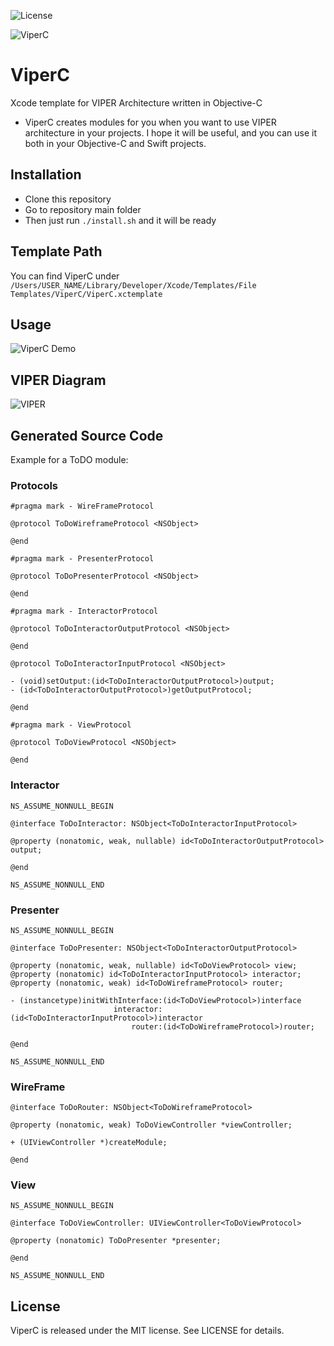 ![License](https://img.shields.io/dub/l/vibe-d.svg)

![ViperC](https://github.com/abdullahselek/ViperC/blob/master/images/viperc_header.png)

# ViperC
Xcode template for VIPER Architecture written in Objective-C

- ViperC creates modules for you when you want to use VIPER architecture in your projects. I hope it will be useful, and you can use it both in your Objective-C and Swift projects.

## Installation

- Clone this repository
- Go to repository main folder
- Then just run ```./install.sh``` and it will be ready

## Template Path

You can find ViperC under ```/Users/USER_NAME/Library/Developer/Xcode/Templates/File Templates/ViperC/ViperC.xctemplate```

## Usage

![ViperC Demo](https://github.com/abdullahselek/ViperC/blob/master/images/demo.gif)


## VIPER Diagram

![VIPER](https://github.com/abdullahselek/ViperC/blob/master/images/viper.png)

## Generated Source Code

Example for a ToDO module:

### Protocols

```
#pragma mark - WireFrameProtocol

@protocol ToDoWireframeProtocol <NSObject>

@end

#pragma mark - PresenterProtocol

@protocol ToDoPresenterProtocol <NSObject>

@end

#pragma mark - InteractorProtocol

@protocol ToDoInteractorOutputProtocol <NSObject>

@end

@protocol ToDoInteractorInputProtocol <NSObject>

- (void)setOutput:(id<ToDoInteractorOutputProtocol>)output;
- (id<ToDoInteractorOutputProtocol>)getOutputProtocol;

@end

#pragma mark - ViewProtocol

@protocol ToDoViewProtocol <NSObject>

@end
```

### Interactor

```
NS_ASSUME_NONNULL_BEGIN

@interface ToDoInteractor: NSObject<ToDoInteractorInputProtocol>

@property (nonatomic, weak, nullable) id<ToDoInteractorOutputProtocol> output;

@end

NS_ASSUME_NONNULL_END
```

### Presenter

```
NS_ASSUME_NONNULL_BEGIN

@interface ToDoPresenter: NSObject<ToDoInteractorOutputProtocol>

@property (nonatomic, weak, nullable) id<ToDoViewProtocol> view;
@property (nonatomic) id<ToDoInteractorInputProtocol> interactor;
@property (nonatomic, weak) id<ToDoWireframeProtocol> router;

- (instancetype)initWithInterface:(id<ToDoViewProtocol>)interface
                       interactor:(id<ToDoInteractorInputProtocol>)interactor
                           router:(id<ToDoWireframeProtocol>)router;

@end

NS_ASSUME_NONNULL_END
```

### WireFrame

```
@interface ToDoRouter: NSObject<ToDoWireframeProtocol>

@property (nonatomic, weak) ToDoViewController *viewController;

+ (UIViewController *)createModule;

@end
```

### View

```
NS_ASSUME_NONNULL_BEGIN

@interface ToDoViewController: UIViewController<ToDoViewProtocol>

@property (nonatomic) ToDoPresenter *presenter;

@end

NS_ASSUME_NONNULL_END
```

## License

ViperC is released under the MIT license. See LICENSE for details.